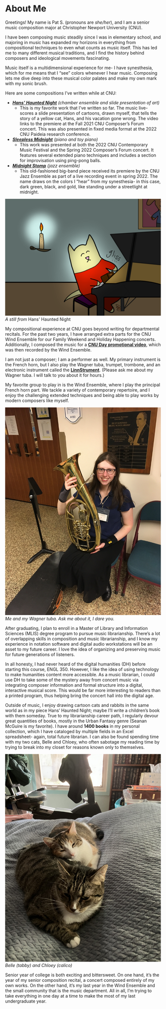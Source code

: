# About Me

Greetings! My name is Pat S. (pronouns are _she/her_), and I am a senior music composition major at Christopher Newport University (CNU). 

I have been composing music steadily since I was in elementary school, and majoring in music has expanded my horizons in everything from compositional techniques to even what counts as music itself. This has led me to many different musical traditions, and I find the history behind composers and ideological movements fascinating. 

Music itself is a multidimensional experience for me- I have synesthesia, which for me means that I “see” colors whenever I hear music. Composing lets me dive deep into these musical color palates and make my own mark with my sonic brush.

Here are some compositions I’ve written while at CNU:
* [**_Hans’ Haunted Night_**](https://youtu.be/X9YBH0A-9pM?t=3052) _(chamber ensemble and slide presentation of art)_ 
  * This is my favorite work that I’ve written so far. The music live-scores a slide presentation of cartoons, drawn myself, that tells the story of a yellow cat, Hans, and his vacation gone wrong. The video links to the premiere at the Fall 2021 CNU Composer’s Forum concert. This was also presented in fixed media format at the 2022 CNU Paideia research conference.
* [**_Sleepless Midnight_**](https://youtu.be/CZymLyegvP4?t=511) _(piano and toy piano)_ 
  * This work was presented at both the 2022 CNU Contemporary Music Festival and the Spring 2022 Composer’s Forum concert. It features several extended piano techniques and includes a section for improvisation using ping-pong balls.
* [**_Midnight Stomp_**](https://youtu.be/YqqlWdUmD90?t=107) _(jazz ensemble)_ 
  * This old-fashioned big-band piece received its premiere by the CNU Jazz Ensemble as part of a live recording event in spring 2022. The name draws on the colors I “hear” from my synesthesia- in this case, dark green, black, and gold, like standing under a streetlight at midnight.

![An image from Hans' Haunted Night of a yellow cat sitting at a piano playing. The text "gliss" is in the air above him. A lit, old-fashioned candle in a sconce hovers just behind him.](https://github.com/PRSengl350/PRS-ENGL-350/blob/86d7c3e80ec432d91295ebe5d50e7574d8fd9d73/images/Hans%20at%20Piano.PNG) _A still from_ Hans' Haunted Night

My compositional experience at CNU goes beyond writing for departmental recitals. For the past two years, I have arranged extra parts for the CNU Wind Ensemble for our Family Weekend and Holiday Happening concerts. Additionally, I composed the music for a [**CNU Day promotional video**](https://www.facebook.com/christophernewportuniversity/videos/goooooooood-morning-captains-its-cnu-day/695851071599575/ ), which was then recorded by the Wind Ensemble.

I am not just a composer; I am a performer as well. My primary instrument is the French horn, but I also play the Wagner tuba, trumpet, trombone, and an electronic instrument called the [**LinnStrument**](https://www.rogerlinndesign.com/linnstrument). (Please ask me about my Wagner tuba. I will talk to you about it for hours.) 

My favorite group to play in is the Wind Ensemble, where I play the principal French horn part. We tackle a variety of contemporary repertoire, and I enjoy the challenging extended techniques and being able to play works by modern composers like myself.

![A picture of a seated, smiling woman proudly holding a Wagner tuba.](https://github.com/PRSengl350/PRS-ENGL-350/blob/86d7c3e80ec432d91295ebe5d50e7574d8fd9d73/images/Me%20and%20Wagner%20Tuba.jpeg) _Me and my Wagner tuba. Ask me about it, I dare you._

After graduating, I plan to enroll in a Master of Library and Information Sciences (MLIS) degree program to pursue music librarianship. There’s a lot of overlapping skills in composition and music librarianship, and I know my experience in notation software and digital audio workstations will be an asset to my future career. I love the idea of organizing and preserving music for future generations of listeners.

In all honesty, I had never heard of the digital humanities (DH) before starting this course, ENGL 350. However, I like the idea of using technology to make humanities content more accessible. As a music librarian, I could use DH to take some of the mystery away from concert music via integrating composer information and formal structure into a digital, interactive musical score. This would be far more interesting to readers than a printed program, thus helping bring the concert hall into the digital age.

Outside of music, I enjoy drawing cartoon cats and rabbits in the same world as in my piece Hans’ Haunted Night; maybe I’ll write a children’s book with them someday. True to my librarianship career path, I regularly devour great quantities of books, mostly in the Urban Fantasy genre (Seanan McGuire is my favorite). I have around **1400 books** in my personal collection, which I have cataloged by multiple fields in an Excel spreadsheet- again, total future librarian. I can also be found spending time with my two cats, Belle and Chloey, who often sabotage my reading time by trying to break into my closet for reasons known only to themselves.

![A grey and white tabby cat, Belle, lying down on a bed with a calico cat, Chloey, snuggled up to her. Their expressions are angelic and entirely misleading.](https://github.com/PRSengl350/PRS-ENGL-350/blob/86d7c3e80ec432d91295ebe5d50e7574d8fd9d73/images/Belle%20and%20Chleoy.jpeg) _Belle (tabby) and Chloey (calico)_

Senior year of college is both exciting and bittersweet. On one hand, it’s the year of my senior composition recital, a concert composed entirely of my own works. On the other hand, it’s my last year in the Wind Ensemble and the small community that is the music department. All in all, I’m trying to take everything in one day at a time to make the most of my last undergraduate year.

